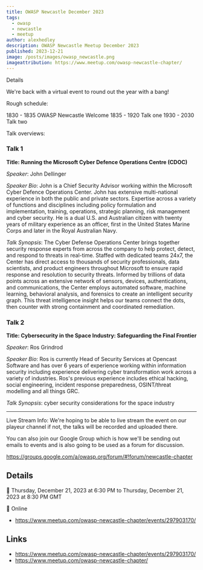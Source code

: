 ```yaml
---
title: OWASP Newcastle December 2023
tags:
  - owasp
  - newcastle
  - meetup
author: alexhedley
description: OWASP Newcastle Meetup December 2023
published: 2023-12-21
image: /posts/images/owasp_newcastle.png
imageattribution: https://www.meetup.com/owasp-newcastle-chapter/
---
```


<!-- OWASP Newcastle December 2023 -->

Details

We're back with a virtual event to round out the year with a bang!

Rough schedule:

1830 - 1835 OWASP Newcastle Welcome
1835 - 1920 Talk one
1930 - 2030 Talk two

Talk overviews:

### Talk 1

**Title: Running the Microsoft Cyber Defence Operations Centre (CDOC)**

_Speaker_: John Dellinger

_Speaker Bio_: John is a Chief Security Advisor working within the Microsoft Cyber Defence Operations Center. John has extensive multi-national experience in both the public and private sectors. Expertise across a variety of functions and disciplines including policy formulation and implementation, training, operations, strategic planning, risk management and cyber security.
He is a dual U.S. and Australian citizen with twenty years of military experience as an officer, first in the United States Marine Corps and later in the Royal Australian Navy.

_Talk Synopsis_: The Cyber Defense Operations Center brings together security response experts from across the company to help protect, detect, and respond to threats in real-time. Staffed with dedicated teams 24x7, the Center has direct access to thousands of security professionals, data scientists, and product engineers throughout Microsoft to ensure rapid response and resolution to security threats.
Informed by trillions of data points across an extensive network of sensors, devices, authentications, and communications, the Center employs automated software, machine learning, behavioral analysis, and forensics to create an intelligent security graph. This threat intelligence insight helps our teams connect the dots, then counter with strong containment and coordinated remediation.

### Talk 2

**Title: Cybersecurity in the Space Industry: Safeguarding the Final Frontier**

_Speaker_: Ros Grindrod

_Speaker Bio_: Ros is currently Head of Security Services at Opencast Software and has over 6 years of experience working within information security including experience delivering cyber transformation work across a variety of industries. Ros's previous experience includes ethical hacking, social engineering, incident response preparedness, OSINT/threat modelling and all things GRC.

_Talk Synopsis_: cyber security considerations for the space industry

---

Live Stream Info: We're hoping to be able to live stream the event on our playeur channel if not, the talks will be recorded and uploaded there.

You can also join our Google Group which is how we'll be sending out emails to events and is also going to be used as a forum for discussion.

https://groups.google.com/a/owasp.org/forum/#!forum/newcastle-chapter

## Details

📅 Thursday, December 21, 2023 at 6:30 PM to Thursday, December 21, 2023 at 8:30 PM GMT

📍 Online

- https://www.meetup.com/owasp-newcastle-chapter/events/297903170/

## Links

- https://www.meetup.com/owasp-newcastle-chapter/events/297903170/
- https://www.meetup.com/owasp-newcastle-chapter/
